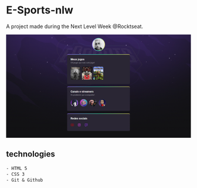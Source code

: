 # E-Sports-nlw

A project made during the Next Level Week @Rocktseat.

![previw](./assets/scr-01.png)

##  technologies

    - HTML 5
    - CSS 3
    - Git & Github
